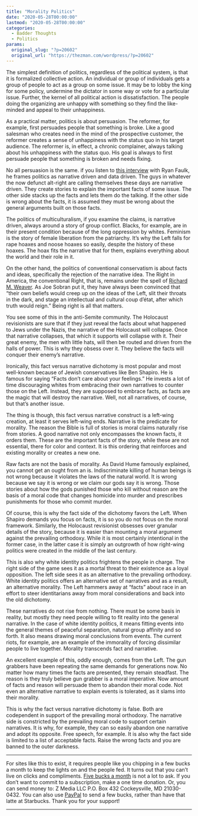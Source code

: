 ```yaml
---
title: "Morality Politics"
date: "2020-05-28T00:00:00"
lastmod: "2020-05-28T00:00:00"
categories:
  - Badder Thoughts
  - Politics
params:
  original_slug: "?p=20602"
  original_url: "https://thezman.com/wordpress/?p=20602"
---
```


The simplest definition of politics, regardless of the political system,
is that it is formalized collective action. An individual or group of
individuals gets a group of people to act as a group on some issue. It
may be to lobby the king for some policy, undermine the dictator in some
way or vote for a particular issue. Further, the kernel of all political
action is dissatisfaction. The people doing the organizing are unhappy
with something so they find the like-minded and appeal to their
unhappiness.

As a practical matter, politics is about persuasion. The reformer, for
example, first persuades people that something is broke. Like a good
salesman who creates need in the mind of the prospective customer, the
reformer creates a sense of unhappiness with the status quo in his
target audience. The reformer is, in effect, a chronic complainer,
always talking about his unhappiness with the status quo. His goal is
always to first persuade people that something is broken and needs
fixing.

No all persuasion is the same. if you listen to [this
interview](https://www.youtube.com/watch?v=FeEOV6lf6cw&feature=youtu.be&t=4817)
with Ryan Faulk, he frames politics as narrative driven and data driven.
The guys in whatever the now defunct alt-right are calling themselves
these days are narrative driven. They create stories to explain the
important facts of some issue. The other side stacks up the facts and
lets them do the talking. If the other side is wrong about the facts, it
is assumed they must be wrong about the general arguments built on those
facts.

The politics of multiculturalism, if you examine the claims, is
narrative driven, always around a story of group conflict. Blacks, for
example, are in their present condition because of the long oppression
by whites. Feminism is the story of female liberation from the
patriarchy. It’s why the Left falls for rape hoaxes and noose hoaxes so
easily, despite the history of these hoaxes. The hoax fits the narrative
that for them, explains everything about the world and their role in it.

On the other hand, the politics of conventional conservatism is about
facts and ideas, specifically the rejection of the narrative idea. The
Right in America, the conventional Right, that is, remains under the
spell of [Richard M.
Weaver](https://en.wikipedia.org/wiki/Ideas_Have_Consequences). As Joe
Sobran put it, they have always been convinced that “their own beliefs
would creep up on the ideas of the Left, slit their throats in the dark,
and stage an intellectual and cultural coup d’état, after which truth
would reign.” Being right is all that matters.

You see some of this in the anti-Semite community. The Holocaust
revisionists are sure that if they just reveal the facts about what
happened to Jews under the Nazis, the narrative of the Holocaust will
collapse. Once that narrative collapses, that which it supports will
collapse with it. Their great enemy, the men with little hats, will then
be routed and driven from the halls of power. This is why they obsess
over it. They believe the facts will conquer their enemy’s narrative.

Ironically, this fact versus narrative dichotomy is most popular and
most well-known because of Jewish conservatives like Ben Shapiro. He is
famous for saying “Facts don’t care about your feelings.” He invests a
lot of time discouraging whites from embracing their own narratives to
counter those on the Left. Instead, they are supposed to embrace facts,
as facts are the magic that will destroy the narrative. Well, not all
narratives, of course, but that’s another issue.

The thing is though, this fact versus narrative construct is a left-wing
creation, at least it serves left-wing ends. Narrative is the predicate
for morality. The reason the Bible is full of stories is moral claims
naturally rise from stories. A good narrative not only encompasses the
known facts, it orders them. These are the important facts of the story,
while these are not essential, there for color and context. It is this
ordering that reinforces and existing morality or creates a new one.

Raw facts are not the basis of morality. As David Hume famously
explained, you cannot get an ought from an is. Indiscriminate killing of
human beings is not wrong because it violates the laws of the natural
world. It is wrong because we say it is wrong or we claim our gods say
it is wrong. Those stories about how the gods punished those who kill
without reason are the basis of a moral code that changes homicide into
murder and prescribes punishments for those who commit murder.

Of course, this is why the fact side of the dichotomy favors the Left.
When Shapiro demands you focus on facts, it is so you do not focus on
the moral framework. Similarly, the Holocaust revisionist obsesses over
granular details of the story, because it is easier than mounting a
moral argument against the prevailing orthodoxy. While it is most
certainly intentional in the former case, in the latter case it is
simply an outgrowth of how right-wing politics were created in the
middle of the last century.

This is also why white identity politics frightens the people in charge.
The right side of the game sees it as a mortal threat to their existence
as a loyal opposition. The left side sees it as an alternative to the
prevailing orthodoxy. White identity politics offers an alternative set
of narratives and as a result, an alternative morality. The Left hammers
away at “facts” about race in an effort to steer identitarians away from
moral considerations and back into the old dichotomy.

These narratives do not rise from nothing. There must be some basis in
reality, but mostly they need people willing to fit reality into the
general narrative. In the case of white identity politics, it means
fitting events into the general themes of peaceful separation, natural
group affinity and so forth. It also means drawing moral conclusions
from events. The current riots, for example, are an example of the
immorality of forcing dissimilar people to live together. Morality
transcends fact and narrative.

An excellent example of this, oddly enough, comes from the Left. The gun
grabbers have been repeating the same demands for generations now. No
matter how many times the facts are presented, they remain steadfast.
The reason is they truly believe gun grabber is a moral imperative. Now
amount of facts and reason will persuade them to abandon their moral
code. Not even an alternative narrative to explain events is tolerated,
as it slams into their morality.

This is why the fact versus narrative dichotomy is false. Both are
codependent in support of the prevailing moral orthodoxy. The narrative
side is constricted by the prevailing moral code to support certain
narratives. It is why, for example, they can so easily abandon one
narrative and adopt its opposite. Free speech, for example. It is also
why the fact side is limited to a list of acceptable facts. Raise the
wrong facts and you are banned to the outer darkness.

------------------------------------------------------------------------

For sites like this to exist, it requires people like you chipping in a
few bucks a month to keep the lights on and the people fed. It turns out
that you can’t live on clicks and compliments.
<a href="https://www.subscribestar.com/the-z-blog"
rel="noopener noreferrer" target="_blank">Five bucks a month</a> is not
a lot to ask. If you don’t want to commit to a subscription, make a one
time donation. Or, you can send money to: Z Media LLC P.O. Box 432
Cockeysville, MD 21030-0432. You can also use <a
href="https://www.paypal.com/cgi-bin/webscr?cmd=_s-xclick&amp;hosted_button_id=UDAS2Q8JYA6CN&amp;source=url"
rel="noopener noreferrer" target="_blank">PayPal</a> to send a few
bucks, rather than have that latte at Starbucks. Thank you for your
support!

------------------------------------------------------------------------
